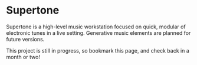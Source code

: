 # Supertone

Supertone is a high-level music workstation focused on quick, modular of
electronic tunes in a live setting. Generative music elements are planned
for future versions.

This project is still in progress, so bookmark this page, and check back in a
month or two!

<!--

# supertone

FIXME: description

## Installation

Download from http://example.com/FIXME.

## Usage

FIXME: explanation

    $ java -jar supertone-0.1.0-standalone.jar [args]

## Options

FIXME: listing of options this app accepts.

## Examples

...

### Bugs

...

### Any Other Sections
### That You Think
### Might be Useful

## License

Copyright © 2015 FIXME

Distributed under the Eclipse Public License either version 1.0 or (at
your option) any later version.

-->
